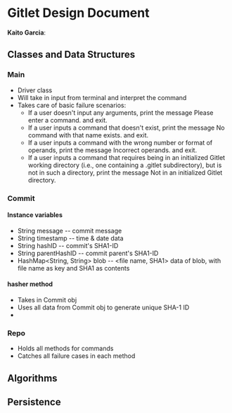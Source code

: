# Gitlet Design Document

**Kaito Garcia**:

## Classes and Data Structures

### Main
* Driver class
* Will take in input from terminal and interpret the command
* Takes care of basic failure scenarios:
  * If a user doesn't input any arguments, print the message Please enter a command. and exit.
  * If a user inputs a command that doesn't exist, print the message No command with that name exists. and exit.
  * If a user inputs a command with the wrong number or format of operands, print the message Incorrect operands. and exit.
  * If a user inputs a command that requires being in an initialized Gitlet working directory (i.e., one containing a .gitlet subdirectory), but is not in such a directory, print the message Not in an initialized Gitlet directory.

### Commit
#### Instance variables
* String message -- commit message
* String timestamp -- time & date data
* String hashID -- commit's SHA1-ID
* String parentHashID -- commit parent's SHA1-ID
* HashMap<String, String> blob -- <file name, SHA1> data of blob, with file name as key and SHA1 as contents
#### hasher method
* Takes in Commit obj
* Uses all data from Commit obj to generate unique SHA-1 ID
* 

### Repo
* Holds all methods for commands
* Catches all failure cases in each method

## Algorithms



## Persistence

